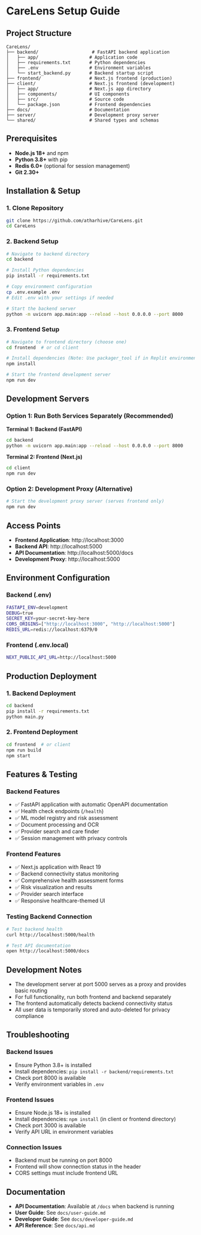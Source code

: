 # CareLens Setup Guide

## Project Structure

```
CareLens/
├── backend/                    # FastAPI backend application
│   ├── app/                   # Application code
│   ├── requirements.txt       # Python dependencies
│   ├── .env                   # Environment variables
│   └── start_backend.py       # Backend startup script
├── frontend/                  # Next.js frontend (production)
├── client/                    # Next.js frontend (development)
│   ├── app/                   # Next.js app directory
│   ├── components/            # UI components
│   ├── src/                   # Source code
│   └── package.json           # Frontend dependencies
├── docs/                      # Documentation
├── server/                    # Development proxy server
└── shared/                    # Shared types and schemas
```

## Prerequisites

- **Node.js 18+** and npm
- **Python 3.8+** with pip
- **Redis 6.0+** (optional for session management)
- **Git 2.30+**

## Installation & Setup

### 1. Clone Repository
```bash
git clone https://github.com/atharhive/CareLens.git
cd CareLens
```

### 2. Backend Setup
```bash
# Navigate to backend directory
cd backend

# Install Python dependencies
pip install -r requirements.txt

# Copy environment configuration
cp .env.example .env
# Edit .env with your settings if needed

# Start the backend server
python -m uvicorn app.main:app --reload --host 0.0.0.0 --port 8000
```

### 3. Frontend Setup
```bash
# Navigate to frontend directory (choose one)
cd frontend  # or cd client

# Install dependencies (Note: Use packager_tool if in Replit environment)
npm install

# Start the frontend development server
npm run dev
```

## Development Servers

### Option 1: Run Both Services Separately (Recommended)

**Terminal 1: Backend (FastAPI)**
```bash
cd backend
python -m uvicorn app.main:app --reload --host 0.0.0.0 --port 8000
```

**Terminal 2: Frontend (Next.js)**
```bash
cd client
npm run dev
```

### Option 2: Development Proxy (Alternative)
```bash
# Start the development proxy server (serves frontend only)
npm run dev
```

## Access Points

- **Frontend Application**: http://localhost:3000
- **Backend API**: http://localhost:5000
- **API Documentation**: http://localhost:5000/docs
- **Development Proxy**: http://localhost:5000

## Environment Configuration

### Backend (.env)
```bash
FASTAPI_ENV=development
DEBUG=true
SECRET_KEY=your-secret-key-here
CORS_ORIGINS=["http://localhost:3000", "http://localhost:5000"]
REDIS_URL=redis://localhost:6379/0
```

### Frontend (.env.local)
```bash
NEXT_PUBLIC_API_URL=http://localhost:5000
```

## Production Deployment

### 1. Backend Deployment
```bash
cd backend
pip install -r requirements.txt
python main.py
```

### 2. Frontend Deployment
```bash
cd frontend  # or client
npm run build
npm start
```

## Features & Testing

### Backend Features
- ✅ FastAPI application with automatic OpenAPI documentation
- ✅ Health check endpoints (`/health`)
- ✅ ML model registry and risk assessment
- ✅ Document processing and OCR
- ✅ Provider search and care finder
- ✅ Session management with privacy controls

### Frontend Features  
- ✅ Next.js application with React 19
- ✅ Backend connectivity status monitoring
- ✅ Comprehensive health assessment forms
- ✅ Risk visualization and results
- ✅ Provider search interface
- ✅ Responsive healthcare-themed UI

### Testing Backend Connection
```bash
# Test backend health
curl http://localhost:5000/health

# Test API documentation
open http://localhost:5000/docs
```

## Development Notes

- The development server at port 5000 serves as a proxy and provides basic routing
- For full functionality, run both frontend and backend separately
- The frontend automatically detects backend connectivity status
- All user data is temporarily stored and auto-deleted for privacy compliance

## Troubleshooting

### Backend Issues
- Ensure Python 3.8+ is installed
- Install dependencies: `pip install -r backend/requirements.txt`
- Check port 8000 is available
- Verify environment variables in `.env`

### Frontend Issues  
- Ensure Node.js 18+ is installed
- Install dependencies: `npm install` (in client or frontend directory)
- Check port 3000 is available
- Verify API URL in environment variables

### Connection Issues
- Backend must be running on port 8000
- Frontend will show connection status in the header
- CORS settings must include frontend URL

## Documentation

- **API Documentation**: Available at `/docs` when backend is running
- **User Guide**: See `docs/user-guide.md`
- **Developer Guide**: See `docs/developer-guide.md`
- **API Reference**: See `docs/api.md`